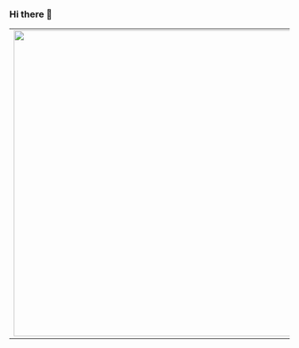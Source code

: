 ### Hi there 👋
<p align="center">
  <table border="0"  style="border: 0;">
  <tr>
      <td style="border: none;"><img width="550px" align="left" src="https://github-readme-stats.vercel.app/api?username=Kugge&layout=compact&theme=default&hide_title=true" /></td>
      <td style="border: none;"><img width="550px" src="https://github-readme-stats.vercel.app/api/top-langs/?username=Kugge&layout=compact&theme=default&hide=php,css,html,Game%20Maker%20Language,Vim%20%script&hide_title=true" /></td>
  </tr>   
</table>
</p>
